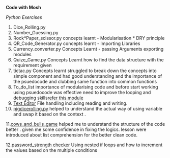 **Code with Mosh**

_Python Exercises_

1. Dice_Rolling.py
2. Number_Guessing.py
3. Rock*Paper_scissor.py concepts learnt - Modularisation * DRY principle
4. QR_Code_Generator.py concepts learnt - Importing Libraries
5. Currency_converter.py Concepts Learnt - passing Arguments exporting modules
6. Quize_Game.py Concepts Learnt how to find the data structure with the requirement given
7. tictac.py Concepts learnt struggled to break down the concepts into simple component and had good understanding and the importance of the psuedocode and clubbing same function into common functions
8. To_do_list importance of modularising code and before start working using psuedocode was effective need to improve the looping and debugging skills[refer this module](8.to_do_list.py)
9. [Text Editor](9.text_editor.py) File handling including reading and writing.
10. [pigdicerolling.py](10.1.moshsolutionpigdice.py) helped to understand the actual way of using variable and swap it based on the context .

11.[cows_and_bulls_game](11.cows_and_bulls_game.py) helped me to understand the structure of the code better . given me some confidence in fixing the logics. lesson were introduced about list comprehension for the better clean code.

12.[password_strength checker](12.2.password_strength_mosh.py) Using nested if loops and how to increment the values based on the multiple conditions
